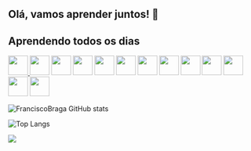 ## Olá, vamos aprender juntos!  👋 

 ## Aprendendo todos os dias  
<div style="display: inline">
 <a href="https://github.com/FranciscoBraga/javascript_exercicios">
    <img width="40px" src="https://cdn.jsdelivr.net/gh/devicons/devicon@latest/icons/javascript/javascript-plain.svg" />
 </a>
<img width="40px" src="https://cdn.jsdelivr.net/gh/devicons/devicon@latest/icons/css3/css3-original.svg" />
<img  width="40px"  src="https://cdn.jsdelivr.net/gh/devicons/devicon@latest/icons/html5/html5-original.svg" />
<img width="40px" src="https://cdn.jsdelivr.net/gh/devicons/devicon@latest/icons/csharp/csharp-original.svg" />
<img width="40px"  src="https://cdn.jsdelivr.net/gh/devicons/devicon@latest/icons/sqldeveloper/sqldeveloper-original.svg" />
<img width="40px"  src="https://cdn.jsdelivr.net/gh/devicons/devicon@latest/icons/blender/blender-original.svg" />
<img width="40px"  src="https://cdn.jsdelivr.net/gh/devicons/devicon@latest/icons/typescript/typescript-original.svg" />
<img width="40px"  src="https://cdn.jsdelivr.net/gh/devicons/devicon@latest/icons/nodejs/nodejs-original.svg" /> 
<img width="40px"  src="https://cdn.jsdelivr.net/gh/devicons/devicon@latest/icons/react/react-original.svg" />
<img width="40px"  src="https://cdn.jsdelivr.net/gh/devicons/devicon@latest/icons/express/express-original.svg"  style='color:white'/>
<img width="40px"  src="https://cdn.jsdelivr.net/gh/devicons/devicon@latest/icons/nextjs/nextjs-original-wordmark.svg" />
<img width="40px"  src="https://cdn.jsdelivr.net/gh/devicons/devicon@latest/icons/godot/godot-original.svg" />
<img width="40px" src="https://cdn.jsdelivr.net/gh/devicons/devicon@latest/icons/flutter/flutter-plain.svg" />
          
        



</div>   
<div style="display: inline">
  
![FranciscoBraga GitHub stats](https://github-readme-stats.vercel.app/api?username=FranciscoBraga&show_icons=true&theme=transparent)
  
![Top Langs](https://github-readme-stats.vercel.app/api/top-langs/?username=FranciscoBraga&layout=compact)

</div>

<div> 
 <a href="franciscobraga.fob@gmail.com"  target="_blank">
   <img src="https://img.shields.io/badge/Gmail-D14836?style=for-the-badge&logo=gmail&logoColor=white"  target="_blank">
 </a>



</div>

          
          
          
